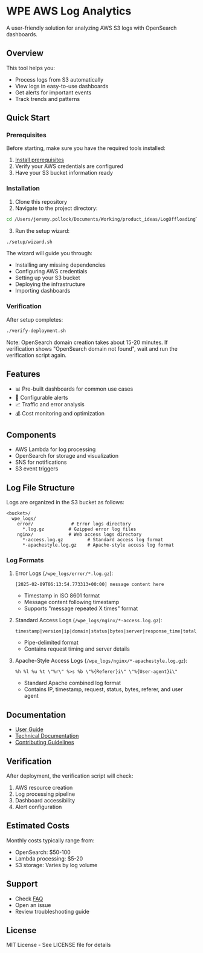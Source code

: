 # WPE AWS Log Analytics

A user-friendly solution for analyzing AWS S3 logs with OpenSearch dashboards.

## Overview

This tool helps you:
- Process logs from S3 automatically
- View logs in easy-to-use dashboards
- Get alerts for important events
- Track trends and patterns

## Quick Start

### Prerequisites

Before starting, make sure you have the required tools installed:
1. [Install prerequisites](docs/user-guide/prerequisites.md)
2. Verify your AWS credentials are configured
3. Have your S3 bucket information ready

### Installation

1. Clone this repository
2. Navigate to the project directory:
```bash
cd /Users/jeremy.pollock/Documents/Working/product_ideas/LogOffloadingToS3/wpe-aws-log-analytics
```

3. Run the setup wizard:
```bash
./setup/wizard.sh
```

The wizard will guide you through:
- Installing any missing dependencies
- Configuring AWS credentials
- Setting up your S3 bucket
- Deploying the infrastructure
- Importing dashboards

### Verification

After setup completes:
```bash
./verify-deployment.sh
```

Note: OpenSearch domain creation takes about 15-20 minutes. If verification shows "OpenSearch domain not found", wait and run the verification script again.

## Features

- 📊 Pre-built dashboards for common use cases
- 🔔 Configurable alerts
- 📈 Traffic and error analysis
- 💰 Cost monitoring and optimization

## Components

- AWS Lambda for log processing
- OpenSearch for storage and visualization
- SNS for notifications
- S3 event triggers

## Log File Structure

Logs are organized in the S3 bucket as follows:

```
<bucket>/
  wpe_logs/
    error/              # Error logs directory
      *.log.gz         # Gzipped error log files
    nginx/             # Web access logs directory
      *-access.log.gz         # Standard access log format
      *-apachestyle.log.gz    # Apache-style access log format
```

### Log Formats

1. Error Logs (`/wpe_logs/error/*.log.gz`):
   ```
   [2025-02-09T06:13:54.773313+00:00] message content here
   ```
   - Timestamp in ISO 8601 format
   - Message content following timestamp
   - Supports "message repeated X times" format

2. Standard Access Logs (`/wpe_logs/nginx/*-access.log.gz`):
   ```
   timestamp|version|ip|domain|status|bytes|server|response_time|total_time|request
   ```
   - Pipe-delimited format
   - Contains request timing and server details

3. Apache-Style Access Logs (`/wpe_logs/nginx/*-apachestyle.log.gz`):
   ```
   %h %l %u %t \"%r\" %>s %b \"%{Referer}i\" \"%{User-agent}i\"
   ```
   - Standard Apache combined log format
   - Contains IP, timestamp, request, status, bytes, referer, and user agent

## Documentation

- [User Guide](docs/user-guide/)
- [Technical Documentation](docs/technical/)
- [Contributing Guidelines](docs/CONTRIBUTING.md)

## Verification

After deployment, the verification script will check:
1. AWS resource creation
2. Log processing pipeline
3. Dashboard accessibility
4. Alert configuration

## Estimated Costs

Monthly costs typically range from:
- OpenSearch: $50-100
- Lambda processing: $5-20
- S3 storage: Varies by log volume

## Support

- Check [FAQ](docs/user-guide/faq.md)
- Open an issue
- Review troubleshooting guide

## License

MIT License - See LICENSE file for details
